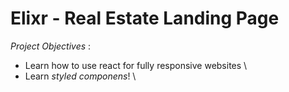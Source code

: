 # Elixr - Real Estate Landing Page

_Project Objectives_ :

- Learn how to use react for fully responsive websites \
- Learn _styled componens_! \
